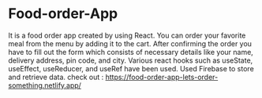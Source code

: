 # Food-order-App
It is a food order app created by using React. You can order your favorite meal from the menu by adding it to the cart. After confirming the order you have to fill out the form which consists of necessary details like your name, delivery address, pin code, and city. 
Various react hooks such as useState, useEffect, useReducer, and useRef have been used. 
Used Firebase to store and retrieve data.
check out : https://food-order-app-lets-order-something.netlify.app/
